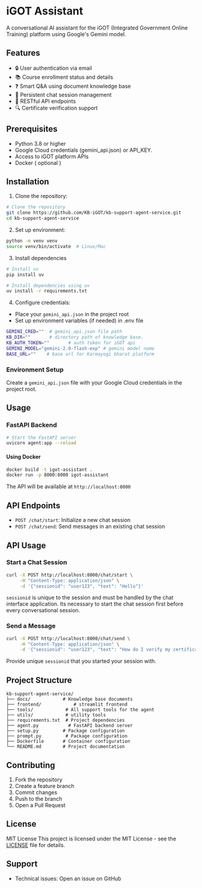 # iGOT Assistant

A conversational AI assistant for the iGOT (Integrated Government Online Training) platform using Google's Gemini model.

## Features

- 🔒 User authentication via email
- 📚 Course enrollment status and details
- ❓ Smart Q&A using document knowledge base
- 💬 Persistent chat session management
- 🚀 RESTful API endpoints
- 🔍 Certificate verification support

## Prerequisites

- Python 3.8 or higher
- Google Cloud credentials (gemini_api.json) or API_KEY.
- Access to iGOT platform APIs
- Docker ( optional )

## Installation 

1. Clone the repository:
```bash
# Clone the repository
git clone https://github.com/KB-iGOT/kb-support-agent-service.git
cd kb-support-agent-service
```

2. Set up environment:
```bash
python -m venv venv
source venv/bin/activate  # Linux/Mac
```

3. Install dependencies
```bash
# Install uv
pip install uv

# Install dependencies using uv
uv install -r requirements.txt
```

4. Configure credentials:
- Place your `gemini_api.json` in the project root
- Set up environment variables (if needed) in .env file
```bash
GEMINI_CRED=""  # gemini_api.json file path 
KB_DIR=""       # directory path of knowledge base.
KB_AUTH_TOKEN=""       # auth token for iGOT api
GEMINI_MODEL="gemini-2.0-flash-exp" # gemini model name
BASE_URL=""    # base url for Karmayogi bharat platform
```
### Environment Setup

Create a `gemini_api.json` file with your Google Cloud credentials in the project root.

## Usage

### FastAPI Backend

```bash
# Start the FastAPI server
uvicorn agent:app --reload
```

#### Using Docker
```bash
docker build -t igot-assistant .
docker run -p 8000:8000 igot-assistant
```

The API will be available at `http://localhost:8000`

## API Endpoints

- `POST /chat/start`: Initialize a new chat session
- `POST /chat/send`: Send messages in an existing chat session

## API Usage

### Start a Chat Session
```bash
curl -X POST http://localhost:8000/chat/start \
     -H "Content-Type: application/json" \
     -d '{"sessionid": "user123", "text": "Hello"}'
```

```sessionid``` is unique to the session and must be handled by the chat interface application. Its necessary to start the chat session first before every conversational session.

### Send a Message
```bash
curl -X POST http://localhost:8000/chat/send \
     -H "Content-Type: application/json" \
     -d '{"sessionid": "user123", "text": "How do I verify my certificate?"}'
```

Provide unique ```sessionid``` that you started your session with.

## Project Structure

```
kb-support-agent-service/
├── docs/            # Knowledge base documents
├── frontend/            # streamlit frontend
├── tools/            # All support tools for the agent
├── utils/            # utility tools
├── requirements.txt  # Project dependencies
├── agent.py           # FastAPI backend server
├── setup.py         # Package configuration
├── prompt.py         # Package configuration
├── Dockerfile       # Container configuration
└── README.md        # Project documentation
```

## Contributing

1. Fork the repository
2. Create a feature branch
3. Commit changes
4. Push to the branch
5. Open a Pull Request

## License

MIT License
This project is licensed under the MIT License - see the [LICENSE](LICENSE) file for details.

## Support

- Technical issues: Open an issue on GitHub